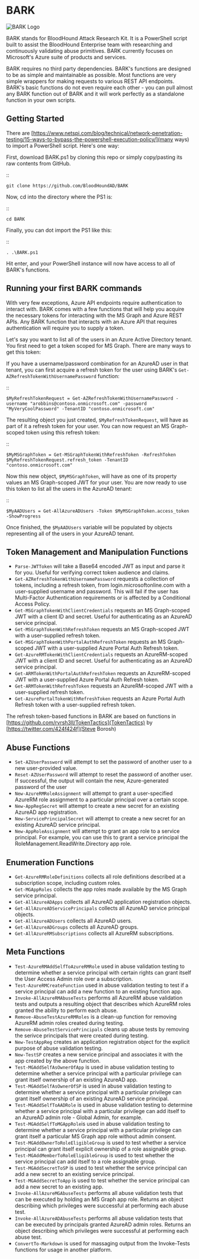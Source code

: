 # BARK

![BARK Logo](https://i.imgur.com/skPLO7U.jpg)

BARK stands for BloodHound Attack Research Kit. It is a PowerShell script built to assist the BloodHound Enterprise team with researching and continuously validating abuse primitives. BARK currently focuses on Microsoft's Azure suite of products and services.

BARK requires no third party dependencies. BARK's functions are designed to be as simple and maintainable as possible. Most functions are very simple wrappers for making requests to various REST API endpoints. BARK's basic functions do not even require each other - you can pull almost any BARK function out of BARK and it will work perfectly as a standalone function in your own scripts.

Getting Started
---------------

There are [https://www.netspi.com/blog/technical/network-penetration-testing/15-ways-to-bypass-the-powershell-execution-policy/](many ways) to import a PowerShell script. Here's one way:

First, download BARK.ps1 by cloning this repo or simply copy/pasting its raw contents from GitHub.

::

    git clone https://github.com/BloodHoundAD/BARK
    
Now, cd into the directory where the PS1 is:

::

    cd BARK
    
Finally, you can dot import the PS1 like this:

::

    . .\BARK.ps1
    
Hit enter, and your PowerShell instance will now have access to all of BARK's functions.

Running your first BARK commands
--------------------------------

With very few exceptions, Azure API endpoints require authentication to interact with. BARK comes with a few functions that will help you acquire the necessary tokens for interacting with the MS Graph and Azure REST APIs. Any BARK function that interacts with an Azure API that requires authentication will require you to supply a token.

Let's say you want to list all of the users in an Azure Active Directory tenant. You first need to get a token scoped for MS Graph. There are many ways to get this token:

If you have a username/password combination for an AzureAD user in that tenant, you can first acquire a refresh token for the user using BARK's ``Get-AZRefreshTokenWithUsernamePassword`` function:

::

    $MyRefreshTokenRequest = Get-AZRefreshTokenWithUsernamePassword -username "arobbins@contoso.onmicrosoft.com" -password "MyVeryCoolPassword" -TenantID "contoso.onmicrosoft.com"
    
The resulting object you just created, `$MyRefreshTokenRequest`, will have as part of it a refresh token for your user. You can now request an MS Graph-scoped token using this refresh token:

::

    $MyMSGraphToken = Get-MSGraphTokenWithRefreshToken -RefreshToken $MyRefreshTokenRequest.refresh_token -TenantID "contoso.onmicrosoft.com"
    
Now this new object, `$MyMSGraphToken`, will have as one of its property values an MS Graph-scoped JWT for your user. You are now ready to use this token to list all the users in the AzureAD tenant:

::

    $MyAADUsers = Get-AllAzureADUsers -Token $MyMSGraphToken.access_token -ShowProgress
    
Once finished, the `$MyAADUsers` variable will be populated by objects representing all of the users in your AzureAD tenant.

Token Management and Manipulation Functions
-------------------------------------------

* ``Parse-JWTToken`` will take a Base64 encoded JWT as input and parse it for you. Useful for verifying correct token audience and claims.
* ``Get-AZRefreshTokenWithUsernamePassword`` requests a collection of tokens, including a refresh token, from login.microsoftonline.com with a user-supplied username and password. This will fail if the user has Multi-Factor Authentication requirements or is affected by a Conditional Access Policy.
* ``Get-MSGraphTokenWithClientCredentials`` requests an MS Graph-scoped JWT with a client ID and secret. Useful for authenticating as an AzureAD service principal.
* ``Get-MSGraphTokenWithRefreshToken`` requests an MS Graph-scoped JWT with a user-supplied refresh token.
* ``Get-MSGraphTokenWithPortalAuthRefreshToken`` requests an MS Graph-scoped JWT with a user-supplied Azure Portal Auth Refresh token.
* ``Get-AzureRMTokenWithClientCredentials`` requests an AzureRM-scoped JWT with a client ID and secret. Useful for authenticating as an AzureAD service principal.
* ``Get-ARMTokenWithPortalAuthRefreshToken`` requests an AzureRM-scoped JWT with a user-supplied Azure Portal Auth Refresh token.
* ``Get-ARMTokenWithRefreshToken`` requests an AzureRM-scoped JWT with a user-supplied refresh token.
* ``Get-AzurePortalTokenWithRefreshToken`` requests an Azure Portal Auth Refresh token with a user-supplied refresh token.

The refresh token-based functions in BARK are based on functions in [https://github.com/rvrsh3ll/TokenTactics](TokenTactics) by [https://twitter.com/424f424f](Steve Borosh)

Abuse Functions
---------------
* ``Set-AZUserPassword`` will attempt to set the password of another user to a new user-provided value.
* ``Reset-AZUserPassword`` will attempt to reset the password of another user. If successful, the output will contain the new, Azure-generated password of the user
* ``New-AzureRMRoleAssignment`` will attempt to grant a user-specified AzureRM role assignment to a particular principal over a certain scope.
* ``New-AppRegSecret`` will attempt to create a new secret for an existing AzureAD app registration.
* ``New-ServicePrincipalSecret`` will attempt to create a new secret for an existing AzureAD service principal.
* ``New-AppRoleAssignment`` will attempt to grant an app role to a service principal. For example, you can use this to grant a service principal the RoleManagement.ReadWrite.Directory app role.

Enumeration Functions
---------------------
* ``Get-AzureRMRoleDefinitions`` collects all role definitions described at a subscription scope, including custom roles.
* ``Get-MGAppRoles`` collects the app roles made available by the MS Graph service principal.
* ``Get-AllAzureADApps`` collects all AzureAD application registration objects.
* ``Get-AllAzureADServicePrincipals`` collects all AzureAD service principal objects.
* ``Get-AllAzureADUsers`` collects all AzureAD users.
* ``Get-AllAzureADGroups`` collects all AzureAD groups.
* ``Get-AllAzureRMSubscriptions`` collects all AzureRM subscriptions.

Meta Functions
--------------
* ``Test-AzureRMAddSelfToAzureRMRole`` used in abuse validation testing to determine whether a service principal with certain rights can grant itself the User Access Admin role over a subscription.
* ``Test-AzureRMCreateFunction`` used in abuse validation testing to test if a service principal can add a new function to an existing function app.
* ``Invoke-AllAzureRMAbuseTests`` performs all AzureRM abuse validation tests and outputs a resulting object that describes which AzureRM roles granted the ability to perform each abuse.
* ``Remove-AbuseTestAzureRMRoles`` is a clean-up function for removing AzureRM admin roles created during testing.
* ``Remove-AbuseTestServicePrincipals`` cleans up abuse tests by removing the serivce principals that were created during testing.
* ``New-TestAppReg`` creates an application registration object for the explicit purpose of abuse validation testing.
* ``New-TestSP`` creates a new service principal and associates it with the app created by the above function.
* ``Test-MGAddSelfAsOwnerOfApp`` is used in abuse validation testing to determine whether a service principal with a particular privilege can grant itself ownership of an existing AzureAD app.
* ``Test-MGAddSelfAsOwnerOfSP`` is used in abuse validation testing to determine whether a service principal with a particular privilege can grant itself ownership of an existing AzureAD service principal.
* ``Test-MGAddSelfToAADRole`` is used in abuse validation testing to determine whether a service principal with a particular privilege can add itself to an AzureAD admin role - Global Admin, for example.
* ``Test-MGAddSelfToMGAppRole``is used in abuse validation testing to determine whether a service principal with a particular privilege can grant itself a particular MS Graph app role without admin consent.
* ``Test-MGAddOwnerToRoleEligibleGroup`` is used to test whether a service principal can grant itself explicit ownership of a role assignable group.
* ``Test-MGAddMemberToRoleEligibleGroup`` is used to test whether the service principal can add itself to a role assignable group.
* ``Test-MGAddSecretToSP`` is used to test whether the service principal can add a new secret to an existing service principal.
* ``Test-MGAddSecretToApp`` is used to test whether the service principal can add a new secret to an existing app.
* ``Invoke-AllAzureMGAbuseTests`` performs all abuse validation tests that can be executed by holding an MS Graph app role. Returns an object describing which privileges were successful at performing each abuse test.
* ``Invoke-AllAzureADAbuseTests`` performs all abuse validation tests that can be executed by principals granted AzureAD admin roles. Returns an object describing which privileges were successful at performing each abuse test.
* ``ConvertTo-Markdown`` is used for massaging output from the Invoke-<type>Tests functions for usage in another platform.
